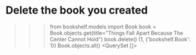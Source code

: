 # Delete the book you created
>>> from bookshelf.models import Book
>>> book = Book.objects.get(title="Things Fall Apart Because The Center Cannot Hold") 
>>> book.delete()
(1, {'bookshelf.Book': 1})
>>> Book.objects.all()
<QuerySet []>